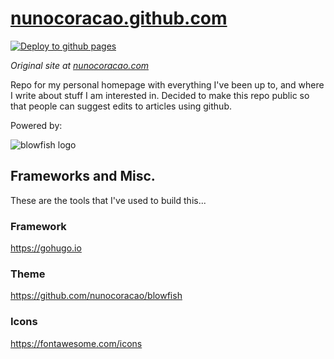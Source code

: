 # [nunocoracao.github.com](https://nunocoracao.github.com)

[![Deploy to github pages](https://github.com/nunocoracao/nunocoracao.github.com/actions/workflows/github-pages.yml/badge.svg)](https://github.com/nunocoracao/nunocoracao.github.com/actions/workflows/github-pages.yml)

*Original site at [nunocoracao.com](https://nunocoracao.com)*

Repo for my personal homepage with everything I've been up to, and where I write about stuff I am interested in. Decided to make this repo public so that people can suggest edits to articles using github.

Powered by:

![blowfish logo](https://github.com/nunocoracao/homepage/blob/main/blowfish_banner_full.png?raw=true)

## Frameworks and Misc.
These are the tools that I've used to build this...

### Framework
https://gohugo.io

### Theme
https://github.com/nunocoracao/blowfish

### Icons
https://fontawesome.com/icons
